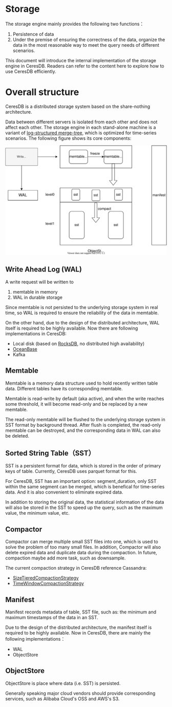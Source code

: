 # Storage

The storage engine mainly provides the following two functions：

1. Persistence of data
2. Under the premise of ensuring the correctness of the data, organize the data in the most reasonable way to meet the query needs of different scenarios.

This document will introduce the internal implementation of the storage engine in CeresDB. Readers can refer to the content here to explore how to use CeresDB efficiently.

# Overall structure

CeresDB is a distributed storage system based on the share-nothing architecture.

Data between different servers is isolated from each other and does not affect each other. The storage engine in each stand-alone machine is a variant of [log-structured merge-tree](https://en.wikipedia.org/wiki/Log-structured_merge-tree), which is optimized for time-series scenarios. The following figure shows its core components:

![](../resources/images/storage-overview.svg)

## Write Ahead Log (WAL)

A write request will be written to

1. memtable in memory
2. WAL in durable storage

Since memtable is not persisted to the underlying storage system in real time, so WAL is required to ensure the reliability of the data in memtable.

On the other hand, due to the design of the distributed architecture, WAL itself is required to be highly available. Now there are following implementations in CeresDB:

- Local disk (based on [RocksDB](http://rocksdb.org/), no distributed high availability)
- [OceanBase](https://www.oceanbase.com)
- Kafka

## Memtable

Memtable is a memory data structure used to hold recently written table data. Different tables have its corresponding memtable.

Memtable is read-write by default (aka active), and when the write reaches some threshold, it will become read-only and be replaced by a new memtable.

The read-only memtable will be flushed to the underlying storage system in SST format by background thread. After flush is completed, the read-only memtable can be destroyed, and the corresponding data in WAL can also be deleted.

## Sorted String Table（SST）

SST is a persistent format for data, which is stored in the order of primary keys of table. Currently, CeresDB uses parquet format for this.

For CeresDB, SST has an important option: segment_duration, only SST within the same segment can be merged, which is benefical for time-series data. And it is also convenient to eliminate expired data.

In addition to storing the original data, the statistical information of the data will also be stored in the SST to speed up the query, such as the maximum value, the minimum value, etc.

## Compactor

Compactor can merge multiple small SST files into one, which is used to solve the problem of too many small files. In addition, Compactor will also delete expired data and duplicate data during the compaction. In future, compaction maybe add more task, such as downsample.

The current compaction strategy in CeresDB reference Cassandra:

- [SizeTieredCompactionStrategy](https://cassandra.apache.org/doc/latest/cassandra/operating/compaction/stcs.html)
- [TimeWindowCompactionStrategy](https://cassandra.apache.org/doc/latest/cassandra/operating/compaction/twcs.html)

## Manifest

Manifest records metadata of table, SST file, such as: the minimum and maximum timestamps of the data in an SST.

Due to the design of the distributed architecture, the manifest itself is required to be highly available. Now in CeresDB, there are mainly the following implementations：

- WAL
- ObjectStore

## ObjectStore

ObjectStore is place where data (i.e. SST) is persisted.

Generally speaking major cloud vendors should provide corresponding services, such as Alibaba Cloud's OSS and AWS's S3.
